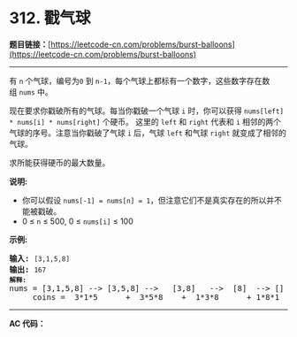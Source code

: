 # 312. 戳气球

**题目链接：**[https://leetcode-cn.com/problems/burst-balloons](https://leetcode-cn.com/problems/burst-balloons)

---

<div class="content__1Y2H">
 <div class="notranslate">
  <p>有 <code>n</code> 个气球，编号为<code>0</code> 到 <code>n-1</code>，每个气球上都标有一个数字，这些数字存在数组&nbsp;<code>nums</code>&nbsp;中。</p> 
  <p>现在要求你戳破所有的气球。每当你戳破一个气球 <code>i</code> 时，你可以获得&nbsp;<code>nums[left] * nums[i] * nums[right]</code>&nbsp;个硬币。&nbsp;这里的&nbsp;<code>left</code>&nbsp;和&nbsp;<code>right</code>&nbsp;代表和&nbsp;<code>i</code>&nbsp;相邻的两个气球的序号。注意当你戳破了气球 <code>i</code> 后，气球&nbsp;<code>left</code>&nbsp;和气球&nbsp;<code>right</code>&nbsp;就变成了相邻的气球。</p> 
  <p>求所能获得硬币的最大数量。</p> 
  <p><strong>说明:</strong></p> 
  <ul> 
   <li>你可以假设&nbsp;<code>nums[-1] = nums[n] = 1</code>，但注意它们不是真实存在的所以并不能被戳破。</li> 
   <li>0 ≤ <code>n</code> ≤ 500, 0 ≤ <code>nums[i]</code> ≤ 100</li> 
  </ul> 
  <p><strong>示例:</strong></p> 
  <pre class="language-text"><strong>输入:</strong> <code>[3,1,5,8]</code>
<strong>输出:</strong> <code>167 
<strong>解释: </strong></code>nums = [3,1,5,8] --&gt; [3,5,8] --&gt;   [3,8]   --&gt;  [8]  --&gt; []
&nbsp;    coins =  3*1*5      +  3*5*8    +  1*3*8      + 1*8*1   = 167
</pre> 
 </div>
</div>

---

**AC 代码：**

```java

```